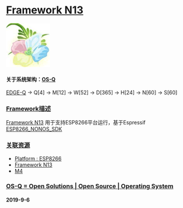 ﻿# [Framework N13](https://github.com/OS-Q/N13)
[![sites](OS-Q/OS-Q.png)](http://www.OS-Q.com)
#### 关于系统架构：[OS-Q](https://github.com/OS-Q/OS-Q)

[EDGE-Q](https://github.com/OS-Q/EDGE-Q) -> Q[4] -> M[12] -> W[52] -> D[365] -> H[24] -> N[60] -> S[60]

### [Framework描述](https://github.com/OS-Q/N13/wiki) 

[Framework N13](https://github.com/OS-Q/N13) 用于支持ESP8266平台运行，基于Espressif [ESP8266_NONOS_SDK](https://github.com/espressif/ESP8266_NONOS_SDK)

### [关联资源](https://github.com/OS-Q/)

 *  [ Platform : ESP8266](https://github.com/OS-Q/H8) 
*   [Framework N13](https://github.com/OS-Q/N13)
 *  [ M4](https://github.com/OS-Q/M4) 

### [OS-Q = Open Solutions | Open Source |  Operating System ](http://www.OS-Q.com/N13)
####  2019-9-6